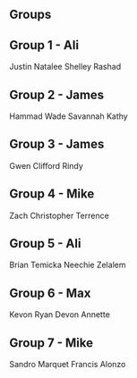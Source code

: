## Groups

## Group 1 - Ali
Justin
Natalee
Shelley
Rashad

## Group 2 - James
Hammad
Wade
Savannah
Kathy

## Group 3 - James
Gwen
Clifford
Rindy

## Group 4 - Mike
Zach
Christopher
Terrence

## Group 5 - Ali
Brian
Temicka
Neechie
Zelalem

## Group 6 - Max
Kevon
Ryan
Devon
Annette

## Group 7 - Mike
Sandro
Marquet
Francis
Alonzo

